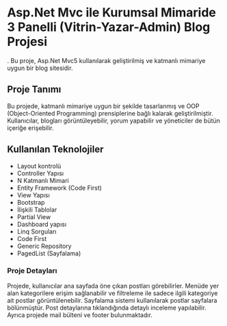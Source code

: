 # Asp.Net Mvc ile Kurumsal Mimaride 3 Panelli (Vitrin-Yazar-Admin)  Blog Projesi 
   .
Bu proje, Asp.Net Mvc5 kullanılarak geliştirilmiş ve katmanlı mimariye uygun bir blog sitesidir.

## Proje Tanımı

Bu projede, katmanlı mimariye uygun bir şekilde tasarlanmış ve OOP (Object-Oriented Programming) prensiplerine bağlı kalarak geliştirilmiştir. Kullanıcılar, blogları görüntüleyebilir, yorum yapabilir ve yöneticiler de bütün içeriğe erişebilir.

## Kullanılan Teknolojiler

- Layout kontrolü
- Controller Yapısı
- N Katmanlı Mimari
- Entity Framework (Code First)
- View Yapısı
- Bootstrap
- İlişkili Tablolar
- Partial View
- Dashboard yapısı
- Linq Sorguları
- Code First
- Generic Repository
- PagedList (Sayfalama)

### Proje Detayları

Projede, kullanıcılar ana sayfada öne çıkan postları görebilirler. Menüde yer alan kategorilere erişim sağlanabilir ve filtreleme ile sadece ilgili kategoriye ait postlar görüntülenebilir. Sayfalama sistemi kullanılarak postlar sayfalara bölünmüştür. Post detaylarına tıklandığında detaylı inceleme yapılabilir. Ayrıca projede mail bülteni ve footer bulunmaktadır.



